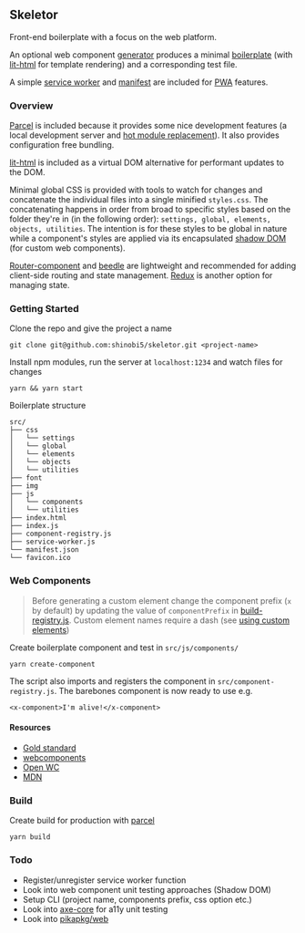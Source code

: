 ## Skeletor

Front-end boilerplate with a focus on the web platform.

An optional web component [generator](https://github.com/shinobi5/skeletor/blob/master/scripts/create-component.js) produces a minimal [boilerplate](https://github.com/shinobi5/skeletor/blob/master/scripts/templates/component.js) (with [lit-html](https://github.com/polymer/lit-html) for template rendering) and a corresponding test file.

A simple [service worker](https://github.com/shinobi5/skeletor/blob/master/src/service-worker.js) and [manifest](https://github.com/shinobi5/skeletor/blob/master/src/manifest.json) are included for [PWA](https://developer.mozilla.org/en-US/docs/Web/Progressive_web_apps) features. 

### Overview

[Parcel](https://parceljs.org/) is included because it provides some nice development features (a local development server and [hot module replacement](https://parceljs.org/hmr.html)). It also provides configuration free bundling. 

[lit-html](https://github.com/polymer/lit-html) is included as a virtual DOM alternative for performant updates to the DOM.

Minimal global CSS is provided with tools to watch for changes and concatenate the individual files into a single minified `styles.css`. The concatenating happens in order from broad to specific styles based on the folder they're in (in the following order): `settings, global, elements, objects, utilities`. The intention is for these styles to be global in nature while a component's styles are applied via its encapsulated [shadow DOM](https://developer.mozilla.org/en-US/docs/Web/Web_Components/Using_shadow_DOM) (for custom web components).

[Router-component](https://github.com/mkay581/router-component) and [beedle](https://github.com/andybelldesign/beedle) are lightweight and recommended for adding client-side routing and state management. [Redux](https://github.com/reduxjs/redux) is another option for managing state.

### Getting Started

Clone the repo and give the project a name
```
git clone git@github.com:shinobi5/skeletor.git <project-name>
```

Install npm modules, run the server at `localhost:1234` and watch files for changes 

```
yarn && yarn start
```

Boilerplate structure
```
src/
├── css
│   └── settings
│   └── global
│   └── elements
│   └── objects
│   └── utilities
├── font
├── img
├── js
│   └── components
│   └── utilities
├── index.html
├── index.js
├── component-registry.js
├── service-worker.js
└── manifest.json
└── favicon.ico
```

### Web Components

> Before generating a custom element change the component prefix (`x` by default) by updating the value of `componentPrefix` in [build-registry.js](https://github.com/shinobi5/skeletor/blob/master/scripts/build-registry.js). Custom element names require a dash (see [using custom elements](https://developer.mozilla.org/en-US/docs/Web/Web_Components/Using_custom_elements))

Create boilerplate component and test in `src/js/components/`
```
yarn create-component
```

The script also imports and registers the component in `src/component-registry.js`. The barebones component is now ready to use e.g. 
```
<x-component>I'm alive!</x-component>
```

#### Resources
+ [Gold standard](https://github.com/webcomponents/gold-standard/wiki)
+ [webcomponents](https://www.webcomponents.org)
+ [Open WC](https://open-wc.org/)
+ [MDN](https://developer.mozilla.org/en-US/docs/Web/Web_Components)

### Build

Create build for production with [parcel](https://parceljs.org/)
```
yarn build
```

### Todo
+ Register/unregister service worker function
+ Look into web component unit testing approaches (Shadow DOM)
+ Setup CLI (project name, components prefix, css option etc.)
+ Look into [axe-core](https://github.com/dequelabs/axe-core) for a11y unit testing
+ Look into [pikapkg/web](https://github.com/pikapkg/web)

